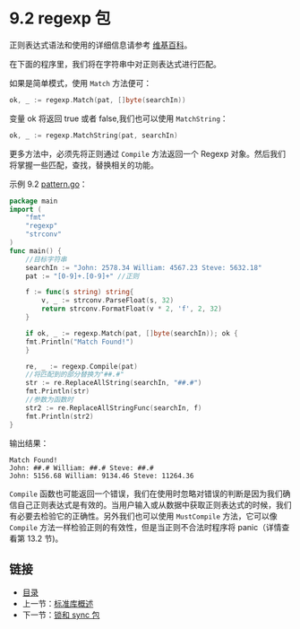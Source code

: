 # 9.2 regexp 包

正则表达式语法和使用的详细信息请参考 [维基百科](http://en.wikipedia.org/wiki/Regular_expression)。

在下面的程序里，我们将在字符串中对正则表达式进行匹配。

如果是简单模式，使用 `Match` 方法便可：

```go
ok, _ := regexp.Match(pat, []byte(searchIn))
```

变量 ok 将返回 true 或者 false,我们也可以使用 `MatchString`：

```go
ok, _ := regexp.MatchString(pat, searchIn)
```

更多方法中，必须先将正则通过 `Compile` 方法返回一个 Regexp 对象。然后我们将掌握一些匹配，查找，替换相关的功能。

示例 9.2 [pattern.go](examples/chapter_9/pattern.go)：

```go
package main
import (
	"fmt"
	"regexp"
	"strconv"
)
func main() {
	//目标字符串
	searchIn := "John: 2578.34 William: 4567.23 Steve: 5632.18"
	pat := "[0-9]+.[0-9]+" //正则

	f := func(s string) string{
    	v, _ := strconv.ParseFloat(s, 32)
    	return strconv.FormatFloat(v * 2, 'f', 2, 32)
	}

	if ok, _ := regexp.Match(pat, []byte(searchIn)); ok {
    fmt.Println("Match Found!")
	}

	re, _ := regexp.Compile(pat)
	//将匹配到的部分替换为"##.#"
	str := re.ReplaceAllString(searchIn, "##.#")
	fmt.Println(str)
	//参数为函数时
	str2 := re.ReplaceAllStringFunc(searchIn, f)
	fmt.Println(str2)
}
```

输出结果：

	Match Found!
	John: ##.# William: ##.# Steve: ##.#
	John: 5156.68 William: 9134.46 Steve: 11264.36

`Compile` 函数也可能返回一个错误，我们在使用时忽略对错误的判断是因为我们确信自己正则表达式是有效的。当用户输入或从数据中获取正则表达式的时候，我们有必要去检验它的正确性。另外我们也可以使用 `MustCompile` 方法，它可以像 `Compile` 方法一样检验正则的有效性，但是当正则不合法时程序将 panic（详情查看第 13.2 节)。


<extoc></extoc>

## 链接

- [目录](directory.md)
- 上一节：[标准库概述](09.1.md)
- 下一节：[锁和 sync 包](09.3.md)
